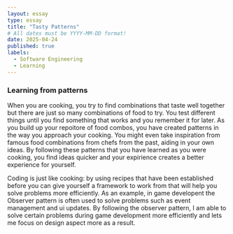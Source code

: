 ```yaml
---
layout: essay
type: essay
title: "Tasty Patterns"
# All dates must be YYYY-MM-DD format!
date: 2025-04-24
published: true
labels:
  - Software Engineering
  - Learning
---
```


### Learning from patterns
When you are cooking, you try to find combinations that taste well together but there are just so many combinations of food to try. You test different things until you find something that works and you remember it for later. As you build up your repoitore of food combos, you have created patterns in the way you approach your cooking. You might even take inspiration from famous food combinations from chefs from the past, aiding in your own ideas. By following these patterns that you have learned as you were cooking, you find ideas quicker and your expirience creates a better experience for yourself. 

Coding is just like cooking: by using recipes that have been established before you can give yourself a framework to work from that will help you solve problems more efficiently. As an example, in game developent the Observer pattern is often used to solve problems such as event management and ui updates. By following the observer pattern, I am able to solve certain problems during game development more efficiently and lets me focus on design aspect more as a result.
